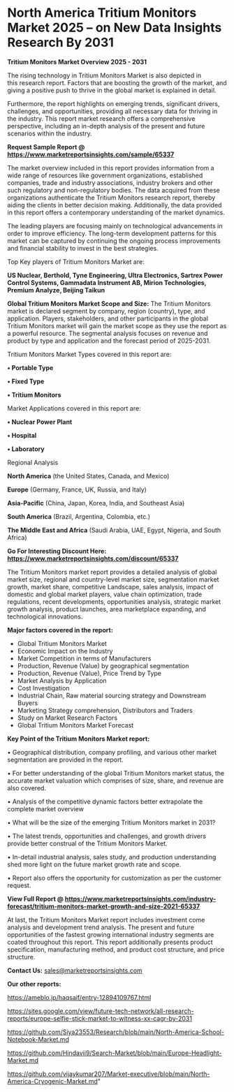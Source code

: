 # North America Tritium Monitors Market 2025 – on New Data Insights Research By 2031

<Strong> Tritium Monitors Market Overview 2025 - 2031</strong>

The rising technology in Tritium Monitors Market is also depicted in this research report. Factors that are boosting the growth of the market, and giving a positive push to thrive in the global market is explained in detail.

Furthermore, the report highlights on emerging trends, significant drivers, challenges, and opportunities, providing all necessary data for thriving in the industry. This report market research offers a comprehensive perspective, including an in-depth analysis of the present and future scenarios within the industry.

<strong>Request Sample Report @ <a href=https://www.marketreportsinsights.com/sample/65337>https://www.marketreportsinsights.com/sample/65337</a></strong>

The market overview included in this report provides information from a wide range of resources like government organizations, established companies, trade and industry associations, industry brokers and other such regulatory and non-regulatory bodies. The data acquired from these organizations authenticate the Tritium Monitors research report, thereby aiding the clients in better decision making. Additionally, the data provided in this report offers a contemporary understanding of the market dynamics.

The leading players are focusing mainly on technological advancements in order to improve efficiency. The long-term development patterns for this market can be captured by continuing the ongoing process improvements and financial stability to invest in the best strategies.

Top Key players of Tritium Monitors Market are:

<strong>US Nuclear, Berthold, Tyne Engineering, Ultra Electronics, Sartrex Power Control Systems, Gammadata Instrument AB, Mirion Technologies, Premium Analyze, Beijing Taikun</strong>

<strong><b>Global Tritium Monitors Market Scope and Size:</b></strong>
The Tritium Monitors market is declared segment by company, region (country), type, and application. Players, stakeholders, and other participants in the global Tritium Monitors market will gain the market scope as they use the report as a powerful resource. The segmental analysis focuses on revenue and product by type and application and the forecast period of 2025-2031.

Tritium Monitors Market Types covered in this report are:

<strong>• Portable Type

• Fixed Type

• Tritium Monitors</strong>

Market Applications covered in this report are:

<strong>• Nuclear Power Plant

• Hospital

• Laboratory</strong> 

Regional Analysis

<strong>North America</strong> (the United States, Canada, and Mexico)

<strong>Europe</strong> (Germany, France, UK, Russia, and Italy)

<strong>Asia-Pacific</strong> (China, Japan, Korea, India, and Southeast Asia)

<strong>South America</strong> (Brazil, Argentina, Colombia, etc.)

<strong>The Middle East and Africa</strong> (Saudi Arabia, UAE, Egypt, Nigeria, and South Africa)

<strong>Go For Interesting Discount Here: <a href=https://www.marketreportsinsights.com/discount/65337>https://www.marketreportsinsights.com/discount/65337</a></strong>

The Tritium Monitors market report provides a detailed analysis of global market size, regional and country-level market size, segmentation market growth, market share, competitive Landscape, sales analysis, impact of domestic and global market players, value chain optimization, trade regulations, recent developments, opportunities analysis, strategic market growth analysis, product launches, area marketplace expanding, and technological innovations.

<strong><b>Major factors covered in the report:</b></strong>
<ul>
  <li>Global Tritium Monitors Market </li>
  <li>Economic Impact on the Industry</li>
  <li>Market Competition in terms of Manufacturers</li>
  <li>Production, Revenue (Value) by geographical segmentation</li>
  <li>Production, Revenue (Value), Price Trend by Type</li>
  <li>Market Analysis by Application</li>
  <li>Cost Investigation</li>
  <li>Industrial Chain, Raw material sourcing strategy and Downstream Buyers</li>
  <li>Marketing Strategy comprehension, Distributors and Traders</li>
  <li>Study on Market Research Factors</li>
  <li>Global Tritium Monitors Market Forecast</li>
</ul>

<strong><b>Key Point of the Tritium Monitors Market report:</b></strong>

• Geographical distribution, company profiling, and various other market segmentation are provided in the report.

• For better understanding of the global Tritium Monitors market status, the accurate market valuation which comprises of size, share, and revenue are also covered.

• Analysis of the competitive dynamic factors better extrapolate the complete market overview

• What will be the size of the emerging Tritium Monitors market in 2031?

• The latest trends, opportunities and challenges, and growth drivers provide better construal of the Tritium Monitors Market.

• In-detail industrial analysis, sales study, and production understanding shed more light on the future market growth rate and scope.

• Report also offers the opportunity for customization as per the customer request.

<strong><b>View Full Report @ <a href=https://www.marketreportsinsights.com/industry-forecast/tritium-monitors-market-growth-and-size-2021-65337>https://www.marketreportsinsights.com/industry-forecast/tritium-monitors-market-growth-and-size-2021-65337</a></b></strong>


At last, the Tritium Monitors Market report includes investment come analysis and development trend analysis. The present and future opportunities of the fastest growing international industry segments are coated throughout this report. This report additionally presents product specification, manufacturing method, and product cost structure, and price structure.

<strong>Contact Us:</strong>
sales@marketreportsinsights.com

<strong>Our other reports:</strong>

<a href=https://ameblo.jp/haqsaif/entry-12894109767.html>https://ameblo.jp/haqsaif/entry-12894109767.html</a>

<a href=https://sites.google.com/view/future-tech-network/all-research-reports/europe-selfie-stick-market-to-witness-xx-cagr-by-2031>https://sites.google.com/view/future-tech-network/all-research-reports/europe-selfie-stick-market-to-witness-xx-cagr-by-2031</a>

<a href=https://github.com/Siya23553/Research/blob/main/North-America-School-Notebook-Market.md>https://github.com/Siya23553/Research/blob/main/North-America-School-Notebook-Market.md</a>

<a href=https://github.com/Hindavii9/Search-Market/blob/main/Europe-Headlight-Market.md>https://github.com/Hindavii9/Search-Market/blob/main/Europe-Headlight-Market.md</a>

<a href=https://github.com/vijaykumar207/Market-executive/blob/main/North-America-Cryogenic-Market.md>https://github.com/vijaykumar207/Market-executive/blob/main/North-America-Cryogenic-Market.md</a>"
